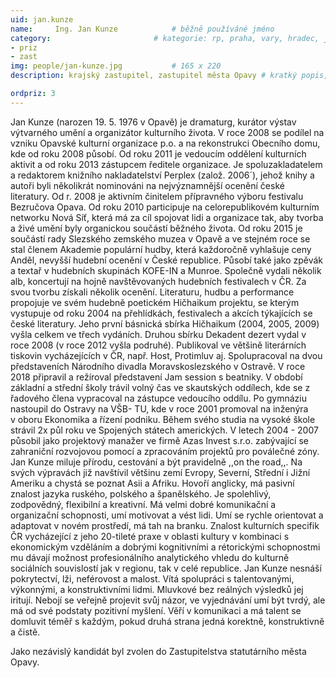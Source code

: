 ```yaml
---
uid: jan.kunze
name:     Ing. Jan Kunze     		# běžně používáné jméno
category:                 		# kategorie: rp, praha, vary, hradec, jmk, senat
- priz
- zast
img: people/jan-kunze.jpg           # 165 x 220
description: krajský zastupitel, zastupitel města Opavy # kratký popis, max 160 znaků

ordpriz: 3  
---
```

Jan Kunze (narozen 19. 5. 1976 v Opavě) je dramaturg, kurátor výstav výtvarného umění a organizátor kulturního života. V roce 2008 se podílel na vzniku Opavské kulturní organizace p.o. a na rekonstrukci Obecního domu, kde od roku 2008 působí. Od roku 2011 je vedoucím oddělení kulturních aktivit a od roku 2013 zástupcem ředitele organizace. 
Je spoluzakladatelem a redaktorem knižního nakladatelství Perplex (založ. 2006´), jehož knihy a autoři byli několikrát nominováni na nejvýznamnější ocenění české literatury. Od r. 2008 je aktivním činitelem přípravného výboru festivalu Bezručova Opava. Od roku 2010 participuje na celorepublikovém kulturním networku Nová Síť, která má za cíl spojovat lidi a organizace tak, aby tvorba a živé umění byly organickou součástí běžného života. Od roku 2015 je součástí rady Slezského zemského muzea v Opavě a ve stejném roce se stal členem Akademie populární hudby, která každoročně vyhlašuje ceny Anděl, nevyšší hudební ocenění v České republice. 
Působí také jako zpěvák a textař v hudebních skupinách KOFE-IN a Munroe. Společně vydali několik alb, koncertují na hojně navštěvovaných hudebních festivalech v ČR. Za svou tvorbu získali několik ocenění. Literaturu, hudbu a performance propojuje ve svém hudebně poetickém Hičhaikum projektu, se kterým vystupuje od roku 2004 na přehlídkách, festivalech a akcích týkajících se české literatury. Jeho první básnická sbírka Hičhaikum (2004, 2005, 2009) vyšla celkem ve třech vydáních. Druhou sbírku Dekadent dezert vydal v roce 2008 (v roce 2012 vyšla podruhé). Publikoval ve většině literárních tiskovin vycházejících v ČR, např. Host, Protimluv aj. Spolupracoval na dvou představeních Národního divadla Moravskoslezského v Ostravě. V roce 2018 připravil a režíroval představení Jam session s beatniky. 
V období základní a střední školy trávil volný čas ve skautských oddílech, kde se z řadového člena vypracoval na zástupce vedoucího oddílu. Po gymnáziu nastoupil do Ostravy na VŠB- TU, kde v roce 2001 promoval na inženýra v oboru Ekonomika a řízení podniku. Během svého studia na vysoké škole strávil 2x půl roku ve Spojených státech amerických.
V letech 2004 - 2007 působil jako projektový manažer ve firmě Azas Invest s.r.o. zabývající se zahraniční rozvojovou pomocí a zpracováním projektů pro poválečné zóny.
 Jan Kunze miluje přírodu, cestování a být pravidelně ,,on the road,,. Na svých výpravách již navštívil většinu zemí Evropy, Severní, Střední i Jižní Ameriku a chystá se poznat Asii a Afriku. Hovoří anglicky, má pasivní znalost jazyka ruského, polského a španělského.
 Je spolehlivý, zodpovědný, flexibilní a kreativní. Má velmi dobré komunikační a organizační schopnosti, umí motivovat a vést lidi. Umí se rychle orientovat a adaptovat v novém prostředí, má tah na branku. Znalost kulturních specifik ČR vycházející z jeho 20-tileté praxe v oblasti kultury v kombinaci s ekonomickým vzděláním a dobrými kognitivními a rétorickými schopnostmi mu dávají možnost profesionálního analytického vhledu do kulturně sociálních souvislostí jak v regionu, tak v celé republice. 
Jan Kunze nesnáší pokrytectví, lži, neférovost a malost. Vítá spolupráci s talentovanými, výkonnými, a konstruktivními lidmi. Mluvkové bez reálných výsledků jej iritují. Nebojí se veřejně projevit svůj názor, ve vyjednávání umí být tvrdý, ale má od své podstaty pozitivní myšlení. Věří v komunikaci a má talent se domluvit téměř s každým, pokud druhá strana jedná korektně, konstruktivně a čistě. 

Jako nezávislý kandidát byl zvolen do Zastupitelstva statutárního města Opavy. 

